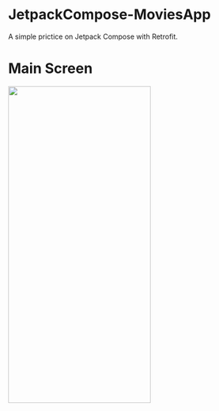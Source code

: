 # JetpackCompose-MoviesApp
A simple prictice on Jetpack Compose with Retrofit.

# Main Screen

<img src="https://user-images.githubusercontent.com/74993384/185437992-e5081f81-216c-4723-86e9-c7bb66c426c6.png" height="640" width="288">
